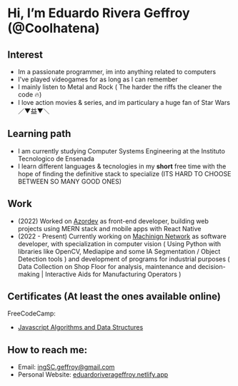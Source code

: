 # Hi, I’m **Eduardo Rivera Geffroy** (@Coolhatena)

## Interest
- Im a passionate programmer, im into anything related to computers
- I've played videogames for as long as I can remember
- I mainly listen to Metal and Rock ( The harder the riffs the cleaner the code 🔥)
- I love action movies & series, and im particulary a huge fan of Star Wars ／▼益▼＼

## Learning path
- I am currently studying Computer Systems Engineering at the Instituto Tecnologico de Ensenada
- I learn different languages & tecnologies in my **short** free time with the hope of finding the definitive stack to specialize (ITS HARD TO CHOOSE BETWEEN SO MANY GOOD ONES)

## Work
- (2022) Worked on [Azordev](https://azordev.github.io/) as front-end developer, building web projects using MERN stack and mobile apps with React Native 
- (2022 - Present) Currently working on [Machinign Network](http://machiningnetwork.com) as software developer, with specialization in computer vision ( Using Python with libraries like OpenCV, Mediapipe and some IA Segmentation / Object Detection tools ) and development of programs for industrial purposes ( Data Collection on Shop Floor for analysis, maintenance and decision-making | Interactive Aids for Manufacturing Operators )

## Certificates (At least the ones available online)
FreeCodeCamp:
- [Javascript Algorithms and Data Structures](https://www.freecodecamp.org/certification/Coolhatena/javascript-algorithms-and-data-structures)

## How to reach me: 
- Email: ingSC.geffroy@gmail.com
- Personal Website: [eduardoriverageffroy.netlify.app](https://eduardoriverageffroy.netlify.app)
